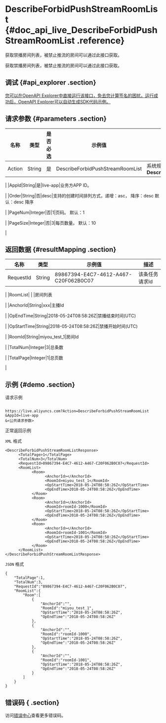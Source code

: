 # DescribeForbidPushStreamRoomList {#doc_api_live_DescribeForbidPushStreamRoomList .reference}

获取禁播房间列表，被禁止推流的房间可以通过此接口获取。

获取禁播房间列表，被禁止推流的房间可以通过此接口获取。

## 调试 {#api_explorer .section}

[您可以在OpenAPI Explorer中直接运行该接口，免去您计算签名的困扰。运行成功后，OpenAPI Explorer可以自动生成SDK代码示例。](https://api.aliyun.com/#product=live&api=DescribeForbidPushStreamRoomList&type=RPC&version=2016-11-01)

## 请求参数 {#parameters .section}

|名称|类型|是否必选|示例值|描述|
|--|--|----|---|--|
|Action|String|是|DescribeForbidPushStreamRoomList|系统规定参数，取值：**DescribeForbidPushStreamRoomList**

 |
|AppId|String|是|live-app|业务方APP ID。

 |
|Order|String|否|desc|支持的创建时间排列方式，递增：asc， 降序：desc 默认：desc 降序

 |
|PageNum|Integer|否|1|页码。 默认：1

 |
|PageSize|Integer|否|3|每页数量。 默认：10

 |

## 返回数据 {#resultMapping .section}

|名称|类型|示例值|描述|
|--|--|---|--|
|RequestId|String|89867394-E4C7-4612-A467-C20F062B0C07|该条任务请求Id

 |
|RoomList| | |房间列表

 |
|AnchorId|String|xxx|主播Id

 |
|OpEndTime|String|2018-05-24T08:58:26Z|禁播结束时间\(UTC\)

 |
|OpStartTime|String|2018-05-24T08:58:26Z|禁播开始时间\(UTC\)

 |
|RoomId|String|miyou\_test\_1|房间Id

 |
|TotalNum|Integer|3|总条数

 |
|TotalPage|Integer|1|总页数

 |

## 示例 {#demo .section}

请求示例

``` {#request_demo}

https://live.aliyuncs.com?Action=DescribeForbidPushStreamRoomList
&AppId=live-app
&<公共请求参数>

```

正常返回示例

`XML` 格式

``` {#xml_return_success_demo}
<DescribeForbidPushStreamRoomListResponse>
	  <TotalPage>1</TotalPage>
	  <TotalNum>3</TotalNum>
	  <RequestId>89867394-E4C7-4612-A467-C20F062B0C07</RequestId>
	  <RoomList>
		    <Room>
			      <AnchorId></AnchorId>
			      <RoomId>miyou_test_1</RoomId>
			      <OpStartTime>2018-05-24T08:58:26Z</OpStartTime>
			      <OpEndTime>2018-05-24T08:58:26Z</OpEndTime>
		    </Room>
		    <Room>
			      <AnchorId></AnchorId>
			      <RoomId>roomId-1000</RoomId>
			      <OpStartTime>2018-05-24T08:58:26Z</OpStartTime>
			      <OpEndTime>2018-05-24T08:58:26Z</OpEndTime>
		    </Room>
		    <Room>
			      <AnchorId></AnchorId>
			      <RoomId>roomId-1001</RoomId>
			      <OpStartTime>2018-05-24T08:58:26Z</OpStartTime>
			      <OpEndTime>2018-05-24T08:58:26Z</OpEndTime>
		    </Room>
	  </RoomList>
</DescribeForbidPushStreamRoomListResponse>
```

`JSON` 格式

``` {#json_return_success_demo}
{
	"TotalPage":1,
	"TotalNum":3,
	"RequestId":"89867394-E4C7-4612-A467-C20F062B0C07",
	"RoomList":{
		"Room":[
			{
				"AnchorId":"",
				"RoomId":"miyou_test_1",
				"OpStartTime":"2018-05-24T08:58:26Z",
				"OpEndTime":"2018-05-24T08:58:26Z"
			},
			{
				"AnchorId":"",
				"RoomId":"roomId-1000",
				"OpStartTime":"2018-05-24T08:58:26Z",
				"OpEndTime":"2018-05-24T08:58:26Z"
			},
			{
				"AnchorId":"",
				"RoomId":"roomId-1001",
				"OpStartTime":"2018-05-24T08:58:26Z",
				"OpEndTime":"2018-05-24T08:58:26Z"
			}
		]
	}
}
```

## 错误码 { .section}

访问[错误中心](https://error-center.aliyun.com/status/product/live)查看更多错误码。

